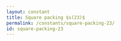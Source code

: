```yaml
---
layout: constant
title: Square packing $s(23)$
permalink: /constants/square-packing-23/
id: square-packing-23
---
```

